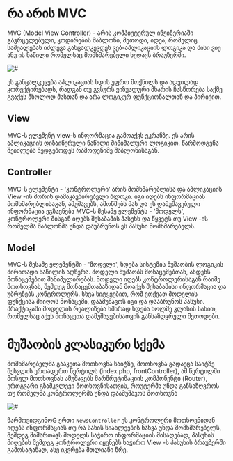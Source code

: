 # რა არის MVC

MVC (Model View Controller) - არის კომპიუტერულ ინჟინერიაში გავრცელებული, კოდირების შაბლონი, მეთოდი, იდეა, რომელიც საშუალებას იძლევა განცალკევდეს ვებ-აპლიკაციის ლოგიკა და მისი ვიუ ანუ ის ნაწილი რომელსაც მომხმარებელი ხედავს ბრაუზერში.

![#](https://bmu-verlag.de/wp-content/uploads/image1-6.png)

ეს განცალკევება აპლიკაციას ხდის უფრო მოქნილს და ადვილად კორექტირებადს, რადგან თუ გვსურს ვიზუალური მხარის ჩასწორება საქმე გვაქვს მხოლოდ მასთან და არა ლოგიკურ ფუნქციონალთან და პირიქით.

## View

MVC-ს ელემენტ view-ს ინფორმაცია გამოაქვს ეკრანზე. ეს არის აპლიკაციის დიზაინერული ნაწილი მინიმალური ლოგიკით. წარმოდგენა შეიძლება შედგებოდეს რამოდენიმე შაბლონისაგან.

## Controller

MVC-ს ელემენტი - 'კონტროლერი' არის მომხმარებლისა და აპლიკაციის View -ის შორის დამაკავშირებელი ბლოკი. იგი იღებს ინფორმაციას მომხმარებლისაგან, ამუშავებს, ამოწმებს მას და ეს დამუშავებული ინფორმაცია ეგზავნება MVC-ს მესამე ელემენტს - 'მოდელს', კონტროლერი მისგან იღებს შესაბამის პასუხს და წყვეტს თუ View -ის რომელმა შაბლონმა უნდა დაუბრუნოს ეს პასუხი მომხმარებელს.

## Model

MVC-ს მესამე ელემენტში - 'მოდელი', ხდება სისტემის მუშაობის ლოგიკის ძირითადი ნაწილის აღწერა. მოდელი მუშაობს მონაცემებთან, ახდენს მონაცემებით მანიპულირებას. მოდელი იღებს კონტროლერისაგან რაიმე მოთხოვნას, შემდეგ მონაცემთაბაზიდან მოაქვს შესაბამისი ინფორმაცია და უბრუნებს კონტროლერს. სხვა სიტყვებით, რომ ვთქვათ მოდელის ფუნქციაა მიიღოს მონაცემი, დაამუშავოს იგი და დააბრუნოს პასუხი. პრაქტიკაში მოდელის რეალიზება ხშირად ხდება ხოლმე კლასის სახით, რომელსაც აქვს მონაცეთა დამუშავებისათვის განსაზღვრული მეთოდები.


# მუშაობის კლასიკური სქემა

მომხმარებელმა გააკეთა მოთხოვნა საიტზე, მოთხოვნა გადაეცა საიტზე შესვლის ერთადერთ წერტილს (index.php, frontController), ამ წერტილში მოსულ მოთხოვნას ამუშავებს მარშრუტიზაციის კომპონენტი (Router), ერთგვარი გზამკვლევი მოთხოვნისათვის, როუტერმა უნდა განსაზღვროს თუ რომელმა კონტროლერმა უნდა დაამუშავოს მოთხოვნა

![#](https://slideplayer.com/slide/13813396/85/images/10/Front+Controller+PHP+Web+Development+Controller+View+HTTP+Request.jpg)

წარმოვიდგინოG ერთი `NewsController` ეს კონტროლერი მოთხოვნიდან იღებს ინფორმაციას თუ რა სახის სიახლეების ნახვა უნდა მომხმარებელს, შემდეგ მიმართავს მოდელს საჭირო ინფორმაციის მისაღებად, პასუხის მიღების შემდეგ კონტროლერი იყენებს საჭირო View -ს პასუხის ბრაუზერში გამოსატანად, ასე იკვრება მთლიანი წრე.
